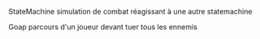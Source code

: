 StateMachine simulation de combat réagissant à une autre statemachine

Goap parcours d'un joueur devant tuer tous les ennemis

